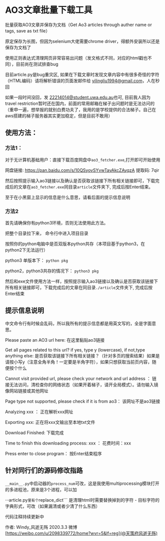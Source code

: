 # AO3文章批量下载工具
批量获取AO3文章并保存为文档（Get Ao3 articles through auther name or tags, save as txt file）

原定保存为长图，但因为selenium大佬需要chrome driver，得额外安装所以还是保存为文档了

使用正则表达式清理网页非常容易出问题（发文格式不同，对应的html戳也不同），目前尚在测试排查bug

目前article.py是bug重灾区, 如果在下载文章时发现文章内容中有很多奇怪的字符（HTML编码）请将解析错误的页面发邮件给 <yilingliu1994@gmail.com>，人在秒回

如果一段时间没回，发 <22214014@student.uwa.edu.au>也可, 目前我人因为travel restriction暂时还在国内，前面的常用邮箱在梯子出问题时是无法访问的（重申一遍，想举报的就别白费功夫了，我用的是学校提供的合法梯子。自己在aws搭建的梯子服务器其实更加稳定，但是目前不敢用）


## 使用方法：

### 方法1：

对于无计算机基础用户：直接下载百度网盘中```ao3_fetcher.exe```,打开即可开始使用

网盘链接: https://pan.baidu.com/s/10QSyovSYvwTavAkcZAyqzA 提取码: 7qir

然后按照提示输入ao3链接以及确认是否获取该链接下所有相关链接即可，下载完成后的文章在```ao3_fetcher.exe```同目录```article```文件夹下, 完成后按Enter结束。

至于在小黑窗上显示的信息是什么意思，请看后面的提示信息说明


### 方法2

首先请确保你有python3环境，否则无法使用此方法。

把整个目录拉下来， 命令行中进入项目目录

按照你的python电脑中是否双版本python共存（本项目基于python3，在python2下无法运行）

python3 单版本下：
```python pkg```

python2，python3共存的情况下：
```python3 pkg```

然后和exe文件使用方法一样，按照提示输入ao3链接以及确认是否获取该链接下所有相关链接即可，下载完成后的文章在同目录```./article```文件夹下, 完成后按Enter结束

## 提示信息说明

中文命令行有时候会乱码，所以我所有的提示信息都是用英文写的，全是字面意思。

Please paste an AO3 url here: 在这里黏贴ao3链接

Get all pages related to this url? if yes, type y (lowercase), if not,type anything else: 是否获取该链接下所有相关链接？（针对多页的搜索结果）如果是请按小写y（注意全角半角！一定要是半角字符），如果只想获取当前页内容，随便按个什么

Cannot visit provided url, please check your network and url address ： 链接无法访问，清检查你的网络状态（如果开着梯子，请开全局模式）。请勿输入镜像网站链接或其他网址

Page type not supported, please check if it is from ao3： 该网址不是ao3链接

Analyzing xxx ： 正在解析xxx网址

Exporting xxx: 正在将xxx文输出至本地txt文件

Download Finished: 下载完成

Time to finish this downloading process: xxx ： 花费时间：xxx

Press enter to close program： 按Enter结束程序

## 针对同行们的源码修改指路

```__main__.py```中启动器的```process_num```可改，这是我使用multiprocessing模块打开的多进程池，原来是3个进程，可以加

···article.py```里有个```replace_dict``` 是清理html时需要替换掉到的字符 - 目标字符的字典形式，可改（如果漏清或者少清了什么东西）

代码注释持续更新中


作者: 
Windy_风逝无殇 2020.3.3
微博 [https://weibo.com/u/2098339772/home?wvr=5&lf=reg](@天策府风逝无殇)
